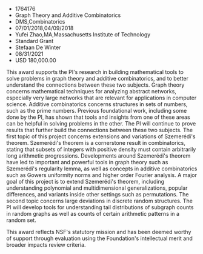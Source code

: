 
* 1764176
* Graph Theory and Additive Combinatorics
* DMS,Combinatorics
* 07/01/2018,04/09/2018
* Yufei Zhao,MA,Massachusetts Institute of Technology
* Standard Grant
* Stefaan De Winter
* 08/31/2021
* USD 180,000.00

This award supports the PI's research in building mathematical tools to solve
problems in graph theory and additive combinatorics, and to better understand
the connections between these two subjects. Graph theory concerns mathematical
techniques for analyzing abstract networks, especially very large networks that
are relevant for applications in computer science. Additive combinatorics
concerns structures in sets of numbers, such as the prime numbers. Previous
foundational work, including some done by the PI, has shown that tools and
insights from one of these areas can be helpful in solving problems in the
other. The PI will continue to prove results that further build the connections
between these two subjects. The first topic of this project concerns extensions
and variations of Szemerédi's theorem. Szemerédi's theorem is a cornerstone
result in combinatorics, stating that subsets of integers with positive density
must contain arbitrarily long arithmetic progressions. Developments around
Szemerédi's theorem have led to important and powerful tools in graph theory
such as Szemerédi's regularity lemma, as well as concepts in additive
combinatorics such as Gowers uniformity norms and higher order Fourier analysis.
A major goal of this project is to extend Szemerédi's theorem, including
understanding polynomial and multidimensional generalizations, popular
differences, and variants inside other settings such as permutations. The second
topic concerns large deviations in discrete random structures. The PI will
develop tools for understanding tail distributions of subgraph counts in random
graphs as well as counts of certain arithmetic patterns in a random set.

This award reflects NSF's statutory mission and has been deemed worthy of
support through evaluation using the Foundation's intellectual merit and broader
impacts review criteria.
